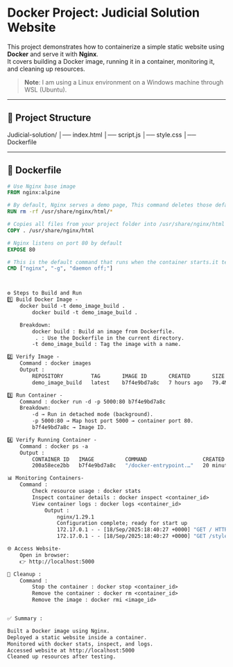 # Docker Project: Judicial Solution Website

This project demonstrates how to containerize a simple static website using **Docker** and serve it with **Nginx**.  
It covers building a Docker image, running it in a container, monitoring it, and cleaning up resources.  

> **Note**: I am using a Linux environment on a Windows machine through WSL (Ubuntu).

---

## 📂 Project Structure

Judicial-solution/
│── index.html
│── script.js
│── style.css
│── Dockerfile


---

## 🐳 Dockerfile

```dockerfile
# Use Nginx base image
FROM nginx:alpine

# By default, Nginx serves a demo page, This command deletes those default files from /usr/share/nginx/html/, which is the Nginx web root directory.
RUN rm -rf /usr/share/nginx/html/*

# Copies all files from your project folder into /usr/share/nginx/html inside the container (index.html, style.css, script.js)
COPY . /usr/share/nginx/html

# Nginx listens on port 80 by default
EXPOSE 80

# This is the default command that runs when the container starts.it tells Nginx to run in the foreground
CMD ["nginx", "-g", "daemon off;"]



⚙️ Steps to Build and Run
1️⃣ Build Docker Image - 
    docker build -t demo_image_build .
        docker build -t demo_image_build .

    Breakdown:
        docker build : Build an image from Dockerfile.
         . : Use the Dockerfile in the current directory.
        -t demo_image_build : Tag the image with a name.

2️⃣ Verify Image -
    Command : docker images
    Output :
        REPOSITORY         TAG       IMAGE ID       CREATED       SIZE
        demo_image_build   latest    b7f4e9bd7a8c   7 hours ago   79.4MB

3️⃣ Run Container -
    Command : docker run -d -p 5000:80 b7f4e9bd7a8c
    Breakdown:
        -d → Run in detached mode (background).
        -p 5000:80 → Map host port 5000 → container port 80.
        b7f4e9bd7a8c → Image ID.

4️⃣ Verify Running Container -
    Command : docker ps -a
    Output :
        CONTAINER ID   IMAGE          COMMAND                  CREATED          STATUS          PORTS                  NAMES
        200a58ece2bb   b7f4e9bd7a8c   "/docker-entrypoint.…"   20 minutes ago   Up 20 minutes   0.0.0.0:5000->80/tcp   wizardly_cray

📊 Monitoring Containers-
    Command :
        Check resource usage : docker stats
        Inspect container details : docker inspect <container_id>
        View container logs : docker logs <container_id>
            Output :
                nginx/1.29.1
                Configuration complete; ready for start up
                172.17.0.1 - - [18/Sep/2025:18:40:27 +0000] "GET / HTTP/1.1" 200
                172.17.0.1 - - [18/Sep/2025:18:40:27 +0000] "GET /style.css HTTP/1.1" 304

🌐 Access Website-
    Open in browser:
    👉 http://localhost:5000

🧹 Cleanup :
    Command :
        Stop the container : docker stop <container_id>
        Remove the container : docker rm <container_id>
        Remove the image : docker rmi <image_id>


✅ Summary :

Built a Docker image using Nginx.
Deployed a static website inside a container.
Monitored with docker stats, inspect, and logs.
Accessed website at http://localhost:5000
Cleaned up resources after testing.
